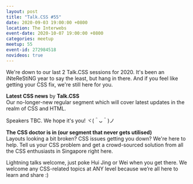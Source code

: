 ```yaml
---
layout: post
title: "Talk.CSS #55"
date: 2020-09-03 19:00:00 +0800
location: The Interwebs
event-date: 2020-10-07 19:00:00 +0800
categories: meetup
meetup: 55
event-id: 272984518
novideos: true
---
```

We're down to our last 2 Talk.CSS sessions for 2020. It's been an iNteReStiNG year to say the least, but hang in there. And if you feel like getting your CSS fix, we're still here for you.

**Latest CSS news** by **Talk.CSS**  
Our no-longer-new regular segment which will cover latest updates in the realm of CSS and HTML.

Speakers TBC. We hope it's you! <span class="o-kaomoji">ヾ(＾ᴗ＾)ノ</span>

**The CSS doctor is in (our segment that never gets utilised)**  
Layouts looking a bit broken? CSS issues getting you down? We're here to help. Tell us your CSS problem and get a crowd-sourced solution from all the CSS enthusiasts in Singapore right here.

Lightning talks welcome, just poke Hui Jing or Wei when you get there. We welcome any CSS-related topics at ANY level because we’re all here to learn and share :)
